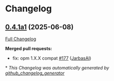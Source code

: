 # Changelog

## [0.4.1a1](https://github.com/OpenVoiceOS/ovos-dinkum-listener/tree/0.4.1a1) (2025-06-08)

[Full Changelog](https://github.com/OpenVoiceOS/ovos-dinkum-listener/compare/0.4.0...0.4.1a1)

**Merged pull requests:**

- fix: opm 1.X.X compat [\#177](https://github.com/OpenVoiceOS/ovos-dinkum-listener/pull/177) ([JarbasAl](https://github.com/JarbasAl))



\* *This Changelog was automatically generated by [github_changelog_generator](https://github.com/github-changelog-generator/github-changelog-generator)*
